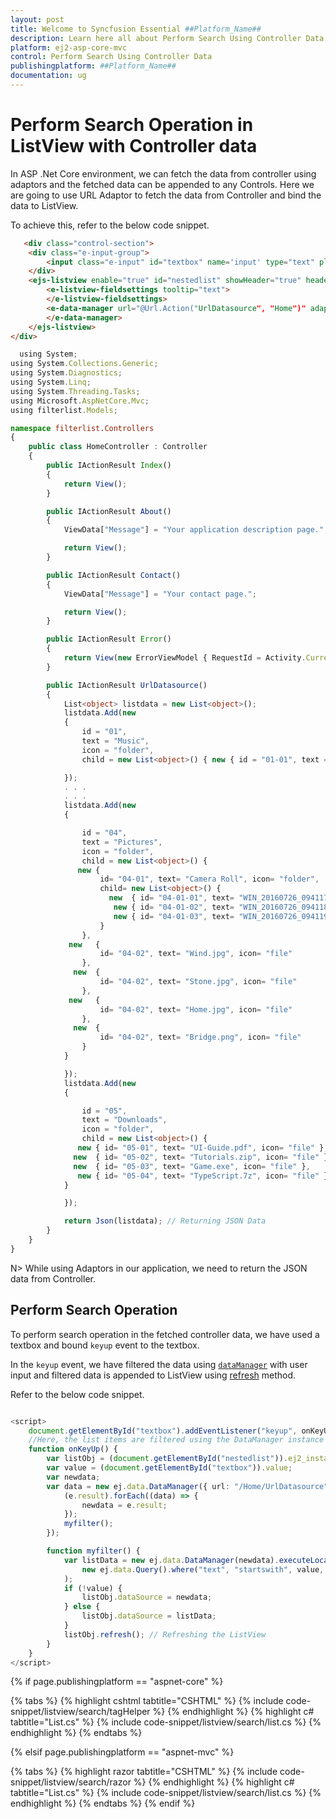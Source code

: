 ```yaml
---
layout: post
title: Welcome to Syncfusion Essential ##Platform_Name##
description: Learn here all about Perform Search Using Controller Data of Syncfusion Essential ##Platform_Name## widgets based on HTML5 and jQuery.
platform: ej2-asp-core-mvc
control: Perform Search Using Controller Data
publishingplatform: ##Platform_Name##
documentation: ug
---
```


# Perform Search Operation in ListView with Controller data

In ASP .Net Core environment, we can fetch the data from controller using adaptors and the fetched data can be appended to any Controls.
Here we are going to use URL Adaptor to fetch the data from Controller and bind the data to ListView.

To achieve this, refer to the below code snippet.

```html
   <div class="control-section">
    <div class="e-input-group">
        <input class="e-input" id="textbox" name='input' type="text" placeholder="Search" />
    </div>
    <ejs-listview enable="true" id="nestedlist" showHeader="true" headerTitle="Folder">
        <e-listview-fieldsettings tooltip="text">
        </e-listview-fieldsettings>
        <e-data-manager url="@Url.Action("UrlDatasource", "Home")" adaptor="UrlAdaptor">
        </e-data-manager>
    </ejs-listview>
</div>

```

```typescript
  using System;
using System.Collections.Generic;
using System.Diagnostics;
using System.Linq;
using System.Threading.Tasks;
using Microsoft.AspNetCore.Mvc;
using filterlist.Models;

namespace filterlist.Controllers
{
    public class HomeController : Controller
    {
        public IActionResult Index()
        {
            return View();
        }

        public IActionResult About()
        {
            ViewData["Message"] = "Your application description page.";

            return View();
        }

        public IActionResult Contact()
        {
            ViewData["Message"] = "Your contact page.";

            return View();
        }

        public IActionResult Error()
        {
            return View(new ErrorViewModel { RequestId = Activity.Current?.Id ?? HttpContext.TraceIdentifier });
        }

        public IActionResult UrlDatasource()
        {
            List<object> listdata = new List<object>();
            listdata.Add(new
            {
                id = "01",
                text = "Music",
                icon = "folder",
                child = new List<object>() { new { id = "01-01", text = "Gouttes.mp3", icon = "file" } }

            });
            . . .
            . . .
            listdata.Add(new
            {

                id = "04",
                text = "Pictures",
                icon = "folder",
                child = new List<object>() {
               new {
                    id= "04-01", text= "Camera Roll", icon= "folder",
                    child= new List<object>() {
                      new  { id= "04-01-01", text= "WIN_20160726_094117.JPG", icon= "file" },
                       new { id= "04-01-02", text= "WIN_20160726_094118.JPG", icon= "file" },
                       new { id= "04-01-03", text= "WIN_20160726_094119.JPG", icon= "file" }
                    }
                },
             new   {
                    id= "04-02", text= "Wind.jpg", icon= "file"
                },
              new  {
                    id= "04-02", text= "Stone.jpg", icon= "file"
                },
             new   {
                    id= "04-02", text= "Home.jpg", icon= "file"
                },
              new  {
                    id= "04-02", text= "Bridge.png", icon= "file"
                }
            }

            });
            listdata.Add(new
            {

                id = "05",
                text = "Downloads",
                icon = "folder",
                child = new List<object>() {
               new { id= "05-01", text= "UI-Guide.pdf", icon= "file" },
              new  { id= "05-02", text= "Tutorials.zip", icon= "file" },
              new  { id= "05-03", text= "Game.exe", icon= "file" },
               new { id= "05-04", text= "TypeScript.7z", icon= "file" },
            }

            });

            return Json(listdata); // Returning JSON Data
        }
    }
}

```

N> While using Adaptors in our application, we need to return the JSON data from Controller.

## Perform Search Operation

To perform search operation in the fetched controller data, we have used a textbox and bound `keyup` event to the textbox.

In the `keyup` event, we have filtered the data using [`dataManager`](https://ej2.syncfusion.com/documentation/api/data/dataManager/) with user input and filtered data is appended to ListView using [refresh](https://ej2.syncfusion.com/documentation/api/list-view/#refresh) method.

Refer to the below code snippet.

```typescript

<script>
    document.getElementById("textbox").addEventListener("keyup", onKeyUp);
    //Here, the list items are filtered using the DataManager instance for ListView
    function onKeyUp() {
        var listObj = (document.getElementById("nestedlist")).ej2_instances[0];
        var value = (document.getElementById("textbox")).value;
        var newdata;
        var data = new ej.data.DataManager({ url: "/Home/UrlDatasource", adaptor: new ej.data.UrlAdaptor }).executeQuery(new ej.data.Query()).then((e) => {
            (e.result).forEach((data) => {
                newdata = e.result;
            });
            myfilter();
        });

        function myfilter() {
            var listData = new ej.data.DataManager(newdata).executeLocal(
                new ej.data.Query().where("text", "startswith", value, true)
            );
            if (!value) {
                listObj.dataSource = newdata;
            } else {
                listObj.dataSource = listData;
            }
            listObj.refresh(); // Refreshing the ListView
        }
    }
</script>

```

{% if page.publishingplatform == "aspnet-core" %}

{% tabs %}
{% highlight cshtml tabtitle="CSHTML" %}
{% include code-snippet/listview/search/tagHelper %}
{% endhighlight %}
{% highlight c# tabtitle="List.cs" %}
{% include code-snippet/listview/search/list.cs %}
{% endhighlight %}
{% endtabs %}

{% elsif page.publishingplatform == "aspnet-mvc" %}

{% tabs %}
{% highlight razor tabtitle="CSHTML" %}
{% include code-snippet/listview/search/razor %}
{% endhighlight %}
{% highlight c# tabtitle="List.cs" %}
{% include code-snippet/listview/search/list.cs %}
{% endhighlight %}
{% endtabs %}
{% endif %}

